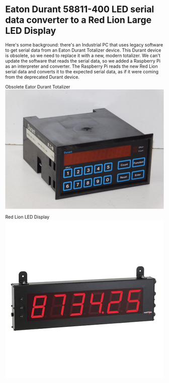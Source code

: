 # Eaton Durant 58811-400 LED serial data converter to a Red Lion Large LED Display

Here's some background: there's an Industrial PC that uses legacy software to get serial data from an Eaton Durant Totalizer device. This Durant device is obsolete, so we need to replace it with a new, modern totalizer. We can't update the software that reads the serial data, so we added a Raspberry Pi as an interpreter and converter. The Raspberry Pi reads the new Red Lion serial data and converts it to the expected serial data, as if it were coming from the deprecated Durant device.

Obsolete Eator Durant Totalizer
<img src="/images/EATON.jpg">

Red Lion LED Display
<img src="/images/REDLION.jpg">

